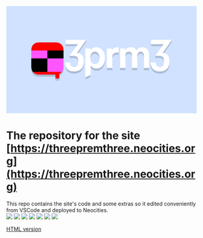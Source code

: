<link href="site/css/style.min.css" rel="stylesheet" type="text/css" media="all">

![3prm3's logo](site/img/meta3prm3.png)

# The repository for the site [https://threepremthree.neocities.org](https://threepremthree.neocities.org)

This repo contains the site's code and some extras so it edited conveniently from VSCode and deployed to Neocities.<br>
![](https://img.shields.io/github/workflow/status/3prm3/website/Deploy%20site%20to%20Neocities/master?style=for-the-badge&logo=github)
![](https://img.shields.io/badge/website-000000?style=for-the-badge&logo=About.me&logoColor=white)
![](https://img.shields.io/badge/Bootstrap-563D7C?style=for-the-badge&logo=bootstrap&logoColor=white)
![](https://img.shields.io/badge/CSS3-1572B6?style=for-the-badge&logo=css3&logoColor=white)
![](https://img.shields.io/badge/MADE%20IN%20VSCODE-blue?style=for-the-badge&logo=visualstudiocode&logoColor=white)
![](https://img.shields.io/badge/Tailwind_CSS-38B2AC?style=for-the-badge&logo=tailwind-css&logoColor=white)
![](https://img.shields.io/badge/HTML5-E34F26?style=for-the-badge&logo=html5&logoColor=white)

[HTML version](https://threepremthree.neocities.org/readme.html) 